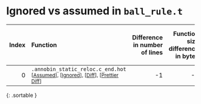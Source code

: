 # Ignored vs assumed in `ball_rule.t`

<script src="../sorttable.js"></script>

|   Index | Function                                                                                                                                         |   Difference in number of lines |   Function size difference in bytes |   Number of lines in assumed build |   Number of bytes in assumed build |   Number of lines in ignored build |   Number of bytes in ignored build |
|--------:|:-------------------------------------------------------------------------------------------------------------------------------------------------|--------------------------------:|------------------------------------:|-----------------------------------:|-----------------------------------:|-----------------------------------:|-----------------------------------:|
|       0 | `.annobin_static_reloc.c_end.hot` <sup>\[[Assumed](0-assume)\], \[[Ignored](0-none)\], \[[Diff](0.diff.html)\], \[[Prettier Diff](0-diff.html)\] |                              -1 |                                  -7 |                                  1 |                                  8 |                                  2 |                                 15 |
{: .sortable }
